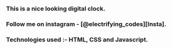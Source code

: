 ### This is a nice looking digital clock.

### Follow me on instagram - [@electrifying_codes][Insta].

### Technologies used :- HTML, CSS and Javascript.

[Instagram]: https://www.instagram.com/electrifying_codes